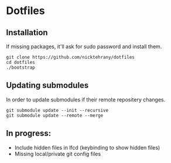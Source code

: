 # Dotfiles

## Installation

If missing packages, it'll ask for sudo password and install them.

```shell
git clone https://github.com/nicktehrany/dotfiles
cd dotfiles
./bootstrap
```

## Updating submodules

In order to update submodules if their remote repositery changes.

```shell
git submodule update --init --recursive
git submodule update --remote --merge
```

## In progress:
  
  * Include hidden files in lfcd (keybinding to show hidden files)
  * Missing local/private git config files
